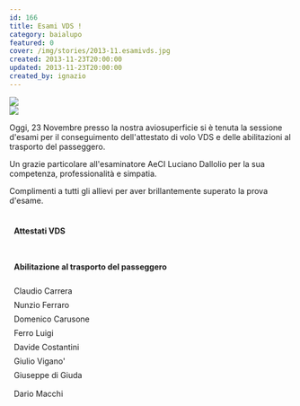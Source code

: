 ```yaml
---
id: 166
title: Esami VDS !
category: baialupo
featured: 0
cover: /img/stories/2013-11.esamivds.jpg
created: 2013-11-23T20:00:00
updated: 2013-11-23T20:00:00
created_by: ignazio
---
```


<div class="flex flex-col sm:flex-row gap-x-1 mb-4">
    <div class="w-full">
        <a href="/img/stories/2013-11.esamivds.jpg" target="_blank">
            <img class="float-start mr-3 w-full" src="/img/stories/2013-11.esamivds.jpg"/>
        </a>
    </div>
    <div class="w-full">
        <a href="/img/stories/2013-11.esamivds.jpg" target="_blank">
            <img class="float-start mr-3 w-full" src="/img/stories/2013-11.esamivds.2.jpg"/>
        </a>
    </div>
</div>

Oggi, 23 Novembre presso la nostra aviosuperficie si è tenuta la sessione d'esami per il conseguimento dell'attestato di volo VDS e delle abilitazioni al trasporto del passeggero.

Un grazie particolare all'esaminatore AeCI Luciano Dallolio per la sua competenza, professionalità e simpatia.

Complimenti a tutti gli allievi per aver brillantemente superato la prova d'esame.

<style>
    .grid > div {
        padding: 0.25rem 0.5rem;
        border-bottom-width: 1px;
        --tw-border-opacity: 1;
        border-color: rgb(255 237 213 / var(--tw-border-opacity));
    }

    .grid > div:nth-of-type(1),
    .grid > div:nth-of-type(2) {
        border-top-width: 1px;
    }
</style>
<div class="grid grid-cols-[auto,auto] mt-4">
    <div class="font-bold text-orange-500"><h4>Attestati VDS</4></div>
    <div class="font-bold text-orange-500"><h4>Abilitazione al trasporto del passeggero</h4></div>
    <div>Claudio Carrera</div>
    <div>Nunzio Ferraro</div>
    <div>Domenico Carusone</div>
    <div>Ferro Luigi</div>
    <div>Davide Costantini</div>
    <div>Giulio Vigano'</div>
    <div>Giuseppe di Giuda</div>
    <div></div>
    <div>Dario Macchi</div>
    <div></div>
</div>
